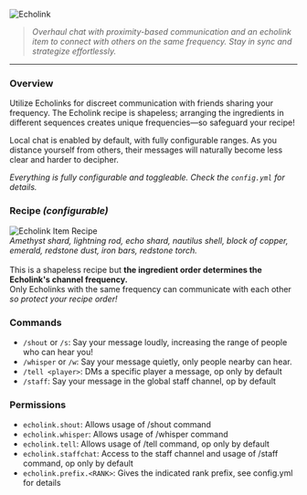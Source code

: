 ![Echolink](https://i.imgur.com/JxlbNpv.png "Echolink")

> <em>Overhaul chat with proximity-based communication and an echolink item to connect with others on the same frequency. Stay in sync and strategize effortlessly.</em>

---
### Overview
Utilize Echolinks for discreet communication with friends sharing your frequency. The Echolink recipe is shapeless; arranging the ingredients in different sequences creates unique frequencies—so safeguard your recipe!

Local chat is enabled by default, with fully configurable ranges. As you distance yourself from others, their messages will naturally become less clear and harder to decipher.

<em>Everything is fully configurable and toggleable. Check the ``config.yml`` for details.</em>


### Recipe <em>(configurable)</em>
![Echolink Item Recipe](https://i.imgur.com/begI2FO.jpg "Echolink Item Recipe")
<br />
<em>Amethyst shard, lightning rod, echo shard, nautilus shell, block of copper, emerald, redstone dust, iron bars, redstone torch.</em>
<br />
<br />
This is a shapeless recipe but <b>the ingredient order determines the Echolink's channel frequency.</b>
<br />
Only Echolinks with the same frequency can communicate with each other <em>so protect your recipe order!</em> 

### Commands
 - ``/shout`` or ``/s``: Say your message loudly, increasing the range of people who can hear you!
 - ``/whisper`` or ``/w``: Say your message quietly, only people nearby can hear.
 - ``/tell <player>``: DMs a specific player a message, op only by default
 - ``/staff``: Say your message in the global staff channel, op by default

### Permissions

 - ``echolink.shout``: Allows usage of /shout command
 - ``echolink.whisper``: Allows usage of /whisper command
 - ``echolink.tell``: Allows usage of /tell command, op only by default
 - ``echolink.staffchat``: Access to the staff channel and usage of /staff command, op only by default
 - ``echolink.prefix.<RANK>``: Gives the indicated rank prefix, see config.yml for details

